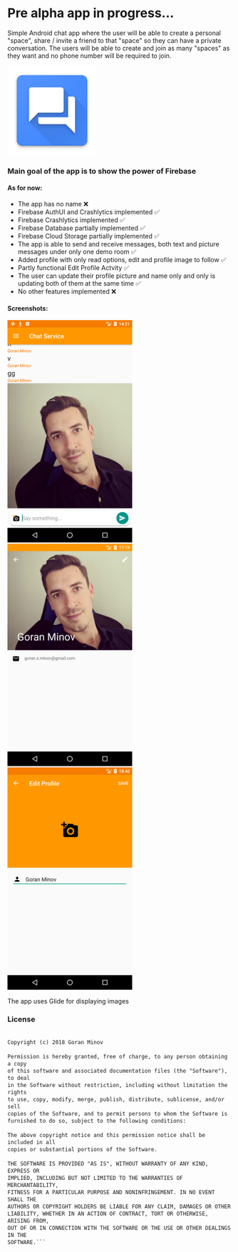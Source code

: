 # Pre alpha app in progress...

Simple Android chat app where the user will be able to create a personal "space", share / invite a friend to that "space"
so they can have a private conversation. The users will be able to create and join as many "spaces" as they want and no phone
number will be required to join.

<img src="screenshots/web_hi_res_512.png" width="200" height="200"/>

### Main goal of the app is to show the power of Firebase

#### As for now:
- The app has no name :x:
- Firebase AuthUI and Crashlytics implemented :white_check_mark:
- Firebase Crashlytics implemented :white_check_mark:
- Firebase Database partially implemented :white_check_mark:
- Firebase Cloud Storage partially implemented :white_check_mark:
- The app is able to send and receive messages, both text and picture messages under only one demo room :white_check_mark:
- Added profile with only read options, edit and profile image to follow :white_check_mark:
- Partly functional Edit Profile Actvity :white_check_mark:
- The user can update their profile picture and name only and only is updating both of them at the same time :white_check_mark:
- No other features implemented :x:

#### Screenshots:
<img src="screenshots/first_photo_messages.png" width="280"/> <img src="screenshots/profile_layout.png" width="280"/> <img src="screenshots/edit_profile_updated_layout.png" width="280"/>

The app uses Glide for displaying images

### License
```MIT License

Copyright (c) 2018 Goran Minov

Permission is hereby granted, free of charge, to any person obtaining a copy
of this software and associated documentation files (the "Software"), to deal
in the Software without restriction, including without limitation the rights
to use, copy, modify, merge, publish, distribute, sublicense, and/or sell
copies of the Software, and to permit persons to whom the Software is
furnished to do so, subject to the following conditions:

The above copyright notice and this permission notice shall be included in all
copies or substantial portions of the Software.

THE SOFTWARE IS PROVIDED "AS IS", WITHOUT WARRANTY OF ANY KIND, EXPRESS OR
IMPLIED, INCLUDING BUT NOT LIMITED TO THE WARRANTIES OF MERCHANTABILITY,
FITNESS FOR A PARTICULAR PURPOSE AND NONINFRINGEMENT. IN NO EVENT SHALL THE
AUTHORS OR COPYRIGHT HOLDERS BE LIABLE FOR ANY CLAIM, DAMAGES OR OTHER
LIABILITY, WHETHER IN AN ACTION OF CONTRACT, TORT OR OTHERWISE, ARISING FROM,
OUT OF OR IN CONNECTION WITH THE SOFTWARE OR THE USE OR OTHER DEALINGS IN THE
SOFTWARE.```
